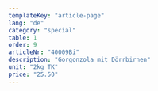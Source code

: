 ```yaml
---
templateKey: "article-page"
lang: "de"
category: "special"
table: 1
order: 9     
articleNr: "40009Bi"
description: "Gorgonzola mit Dörrbirnen"
unit: "2kg TK"
price: "25.50"
---
```


